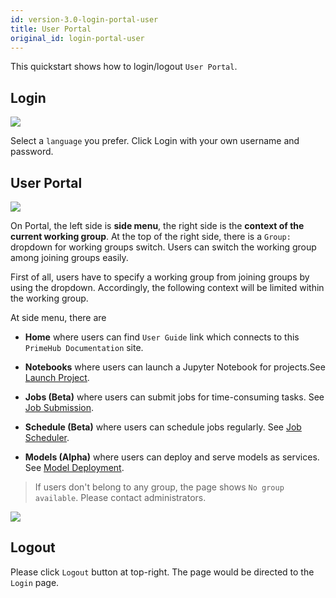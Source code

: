 ```yaml
---
id: version-3.0-login-portal-user
title: User Portal
original_id: login-portal-user
---
```


This quickstart shows how to login/logout `User Portal`.

## Login

![](assets/login_1.png)

Select a `language` you prefer. Click Login with your own username and password.

## User Portal

![](assets/v3-landing-user.png)

On Portal, the left side is **side menu**, the right side is the **context of the current working group**. At the top of the right side, there is a `Group:` dropdown for working groups switch. Users can switch the working group among joining groups easily.

First of all, users have to specify a working group from joining groups by using the dropdown. Accordingly, the following context will be limited within the working group.

At side menu, there are

+ **Home** where users can find `User Guide` link which connects to this `PrimeHub Documentation` site.

+ **Notebooks**  where users can launch a Jupyter Notebook for projects.See [Launch Project](../quickstart/launch-project).

+ **Jobs (Beta)** where users can submit jobs for time-consuming tasks. See [Job Submission](../job-submission-feature).

+ **Schedule (Beta)** where users can schedule jobs regularly. See [Job Scheduler](../job-scheduling-feature).

+ **Models (Alpha)** where users can deploy and serve models as services. See [Model Deployment](../model-deployment-feature).

>If users don't belong to any group, the page shows `No group available`. Please contact administrators.

![](assets/v3-landing-user-no-group.png)

## Logout

Please click `Logout` button at top-right. The page would be directed to the `Login` page.
